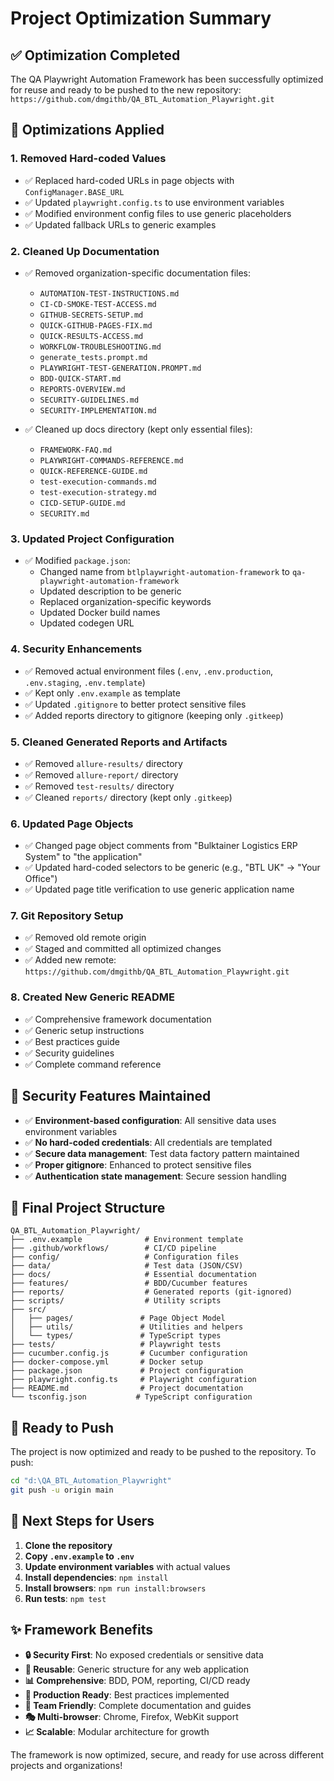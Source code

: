 # Project Optimization Summary

## ✅ Optimization Completed

The QA Playwright Automation Framework has been successfully optimized for reuse and ready to be pushed to the new repository: `https://github.com/dmgithb/QA_BTL_Automation_Playwright.git`

## 🔧 Optimizations Applied

### 1. **Removed Hard-coded Values**
- ✅ Replaced hard-coded URLs in page objects with `ConfigManager.BASE_URL`
- ✅ Updated `playwright.config.ts` to use environment variables
- ✅ Modified environment config files to use generic placeholders
- ✅ Updated fallback URLs to generic examples

### 2. **Cleaned Up Documentation**
- ✅ Removed organization-specific documentation files:
  - `AUTOMATION-TEST-INSTRUCTIONS.md`
  - `CI-CD-SMOKE-TEST-ACCESS.md`
  - `GITHUB-SECRETS-SETUP.md`
  - `QUICK-GITHUB-PAGES-FIX.md`
  - `QUICK-RESULTS-ACCESS.md`
  - `WORKFLOW-TROUBLESHOOTING.md`
  - `generate_tests.prompt.md`
  - `PLAYWRIGHT-TEST-GENERATION.PROMPT.md`
  - `BDD-QUICK-START.md`
  - `REPORTS-OVERVIEW.md`
  - `SECURITY-GUIDELINES.md`
  - `SECURITY-IMPLEMENTATION.md`

- ✅ Cleaned up docs directory (kept only essential files):
  - `FRAMEWORK-FAQ.md`
  - `PLAYWRIGHT-COMMANDS-REFERENCE.md`
  - `QUICK-REFERENCE-GUIDE.md`
  - `test-execution-commands.md`
  - `test-execution-strategy.md`
  - `CICD-SETUP-GUIDE.md`
  - `SECURITY.md`

### 3. **Updated Project Configuration**
- ✅ Modified `package.json`:
  - Changed name from `btlplaywright-automation-framework` to `qa-playwright-automation-framework`
  - Updated description to be generic
  - Replaced organization-specific keywords
  - Updated Docker build names
  - Updated codegen URL

### 4. **Security Enhancements**
- ✅ Removed actual environment files (`.env`, `.env.production`, `.env.staging`, `.env.template`)
- ✅ Kept only `.env.example` as template
- ✅ Updated `.gitignore` to better protect sensitive files
- ✅ Added reports directory to gitignore (keeping only `.gitkeep`)

### 5. **Cleaned Generated Reports and Artifacts**
- ✅ Removed `allure-results/` directory
- ✅ Removed `allure-report/` directory  
- ✅ Removed `test-results/` directory
- ✅ Cleaned `reports/` directory (kept only `.gitkeep`)

### 6. **Updated Page Objects**
- ✅ Changed page object comments from "Bulktainer Logistics ERP System" to "the application"
- ✅ Updated hard-coded selectors to be generic (e.g., "BTL UK" → "Your Office")
- ✅ Updated page title verification to use generic application name

### 7. **Git Repository Setup**
- ✅ Removed old remote origin
- ✅ Staged and committed all optimized changes
- ✅ Added new remote: `https://github.com/dmgithb/QA_BTL_Automation_Playwright.git`

### 8. **Created New Generic README**
- ✅ Comprehensive framework documentation
- ✅ Generic setup instructions
- ✅ Best practices guide
- ✅ Security guidelines
- ✅ Complete command reference

## 🔐 Security Features Maintained

- ✅ **Environment-based configuration**: All sensitive data uses environment variables
- ✅ **No hard-coded credentials**: All credentials are templated
- ✅ **Secure data management**: Test data factory pattern maintained
- ✅ **Proper gitignore**: Enhanced to protect sensitive files
- ✅ **Authentication state management**: Secure session handling

## 📁 Final Project Structure

```
QA_BTL_Automation_Playwright/
├── .env.example              # Environment template
├── .github/workflows/        # CI/CD pipeline
├── config/                   # Configuration files
├── data/                     # Test data (JSON/CSV)
├── docs/                     # Essential documentation
├── features/                 # BDD/Cucumber features
├── reports/                  # Generated reports (git-ignored)
├── scripts/                  # Utility scripts
├── src/
│   ├── pages/               # Page Object Model
│   ├── utils/               # Utilities and helpers
│   └── types/               # TypeScript types
├── tests/                   # Playwright tests
├── cucumber.config.js       # Cucumber configuration
├── docker-compose.yml       # Docker setup
├── package.json             # Project configuration
├── playwright.config.ts     # Playwright configuration
├── README.md                # Project documentation
└── tsconfig.json           # TypeScript configuration
```

## 🚀 Ready to Push

The project is now optimized and ready to be pushed to the repository. To push:

```bash
cd "d:\QA_BTL_Automation_Playwright"
git push -u origin main
```

## 🎯 Next Steps for Users

1. **Clone the repository**
2. **Copy `.env.example` to `.env`**
3. **Update environment variables** with actual values
4. **Install dependencies**: `npm install`
5. **Install browsers**: `npm run install:browsers`
6. **Run tests**: `npm test`

## ✨ Framework Benefits

- **🔒 Security First**: No exposed credentials or sensitive data
- **🎯 Reusable**: Generic structure for any web application
- **📊 Comprehensive**: BDD, POM, reporting, CI/CD ready
- **🚀 Production Ready**: Best practices implemented
- **👥 Team Friendly**: Complete documentation and guides
- **🎭 Multi-browser**: Chrome, Firefox, WebKit support
- **📈 Scalable**: Modular architecture for growth

The framework is now optimized, secure, and ready for use across different projects and organizations!
